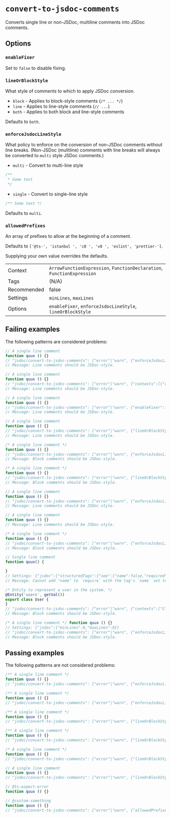 <a name="user-content-convert-to-jsdoc-comments"></a>
<a name="convert-to-jsdoc-comments"></a>
# <code>convert-to-jsdoc-comments</code>

Converts single line or non-JSDoc, multiline comments into JSDoc comments.

<a name="user-content-convert-to-jsdoc-comments-options"></a>
<a name="convert-to-jsdoc-comments-options"></a>
## Options

<a name="user-content-convert-to-jsdoc-comments-options-enablefixer"></a>
<a name="convert-to-jsdoc-comments-options-enablefixer"></a>
### <code>enableFixer</code>

Set to `false` to disable fixing.

<a name="user-content-convert-to-jsdoc-comments-options-lineorblockstyle"></a>
<a name="convert-to-jsdoc-comments-options-lineorblockstyle"></a>
### <code>lineOrBlockStyle</code>

What style of comments to which to apply JSDoc conversion.

- `block` - Applies to block-style comments (`/* ... */`)
- `line` - Applies to line-style comments (`// ...`)
- `both` - Applies to both block and line-style comments

Defaults to `both`.

<a name="user-content-convert-to-jsdoc-comments-options-enforcejsdoclinestyle"></a>
<a name="convert-to-jsdoc-comments-options-enforcejsdoclinestyle"></a>
### <code>enforceJsdocLineStyle</code>

What policy to enforce on the conversion of non-JSDoc comments without
line breaks. (Non-JSDoc (mulitline) comments with line breaks will always
be converted to `multi` style JSDoc comments.)

- `multi` - Convert to multi-line style
```js
/**
 * Some text
 */
```
- `single` - Convert to single-line style
```js
/** Some text */
```

Defaults to `multi`.

<a name="user-content-convert-to-jsdoc-comments-options-allowedprefixes"></a>
<a name="convert-to-jsdoc-comments-options-allowedprefixes"></a>
### <code>allowedPrefixes</code>

An array of prefixes to allow at the beginning of a comment.

Defaults to `['@ts-', 'istanbul ', 'c8 ', 'v8 ', 'eslint', 'prettier-']`.

Supplying your own value overrides the defaults.

|||
|---|---|
|Context|`ArrowFunctionExpression`, `FunctionDeclaration`, `FunctionExpression`|
|Tags|(N/A)|
|Recommended|false|
|Settings|`minLines`, `maxLines`|
|Options|`enableFixer`, `enforceJsdocLineStyle`, `lineOrBlockStyle`|

<a name="user-content-convert-to-jsdoc-comments-failing-examples"></a>
<a name="convert-to-jsdoc-comments-failing-examples"></a>
## Failing examples

The following patterns are considered problems:

````js
// A single line comment
function quux () {}
// "jsdoc/convert-to-jsdoc-comments": ["error"|"warn", {"enforceJsdocLineStyle":"single"}]
// Message: Line comments should be JSDoc-style.

// A single line comment
function quux () {}
// "jsdoc/convert-to-jsdoc-comments": ["error"|"warn", {"contexts":[{"context":"FunctionDeclaration","inlineCommentBlock":true}]}]
// Message: Line comments should be JSDoc-style.

// A single line comment
function quux () {}
// "jsdoc/convert-to-jsdoc-comments": ["error"|"warn", {"enableFixer":false,"enforceJsdocLineStyle":"single"}]
// Message: Line comments should be JSDoc-style.

// A single line comment
function quux () {}
// "jsdoc/convert-to-jsdoc-comments": ["error"|"warn", {"lineOrBlockStyle":"line","enforceJsdocLineStyle":"single"}]
// Message: Line comments should be JSDoc-style.

/* A single line comment */
function quux () {}
// "jsdoc/convert-to-jsdoc-comments": ["error"|"warn", {"enforceJsdocLineStyle":"single"}]
// Message: Block comments should be JSDoc-style.

/* A single line comment */
function quux () {}
// "jsdoc/convert-to-jsdoc-comments": ["error"|"warn", {"lineOrBlockStyle":"block","enforceJsdocLineStyle":"single"}]
// Message: Block comments should be JSDoc-style.

// A single line comment
function quux () {}
// "jsdoc/convert-to-jsdoc-comments": ["error"|"warn", {"enforceJsdocLineStyle":"multi"}]
// Message: Line comments should be JSDoc-style.

// A single line comment
function quux () {}
// Message: Line comments should be JSDoc-style.

/* A single line comment */
function quux () {}
// "jsdoc/convert-to-jsdoc-comments": ["error"|"warn", {"enforceJsdocLineStyle":"multi"}]
// Message: Block comments should be JSDoc-style.

// Single line comment
function quux() {

}
// Settings: {"jsdoc":{"structuredTags":{"see":{"name":false,"required":["name"]}}}}
// Message: Cannot add "name" to `require` with the tag's `name` set to `false`

/* Entity to represent a user in the system. */
@Entity('users', getVal())
export class User {
}
// "jsdoc/convert-to-jsdoc-comments": ["error"|"warn", {"contexts":["ClassDeclaration"]}]
// Message: Block comments should be JSDoc-style.

/* A single line comment */ function quux () {}
// Settings: {"jsdoc":{"minLines":0,"maxLines":0}}
// "jsdoc/convert-to-jsdoc-comments": ["error"|"warn", {"enforceJsdocLineStyle":"single"}]
// Message: Block comments should be JSDoc-style.
````



<a name="user-content-convert-to-jsdoc-comments-passing-examples"></a>
<a name="convert-to-jsdoc-comments-passing-examples"></a>
## Passing examples

The following patterns are not considered problems:

````js
/** A single line comment */
function quux () {}
// "jsdoc/convert-to-jsdoc-comments": ["error"|"warn", {"enforceJsdocLineStyle":"single"}]

/** A single line comment */
function quux () {}
// "jsdoc/convert-to-jsdoc-comments": ["error"|"warn", {"enforceJsdocLineStyle":"multi"}]

/** A single line comment */
function quux () {}
// "jsdoc/convert-to-jsdoc-comments": ["error"|"warn", {"lineOrBlockStyle":"line"}]

/** A single line comment */
function quux () {}
// "jsdoc/convert-to-jsdoc-comments": ["error"|"warn", {"lineOrBlockStyle":"block"}]

/* A single line comment */
function quux () {}
// "jsdoc/convert-to-jsdoc-comments": ["error"|"warn", {"lineOrBlockStyle":"line","enforceJsdocLineStyle":"single"}]

// A single line comment
function quux () {}
// "jsdoc/convert-to-jsdoc-comments": ["error"|"warn", {"lineOrBlockStyle":"block","enforceJsdocLineStyle":"single"}]

// @ts-expect-error
function quux () {}

// @custom-something
function quux () {}
// "jsdoc/convert-to-jsdoc-comments": ["error"|"warn", {"allowedPrefixes":["@custom-"]}]
````

